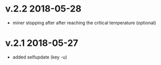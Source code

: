 # v.2.2   2018-05-28
- miner stopping after after reaching the critical temperature (optional)
# v.2.1   2018-05-27
- added selfupdate (key -u)
